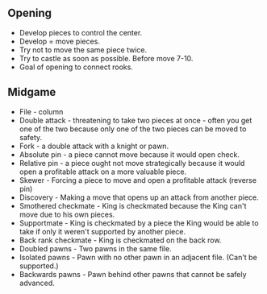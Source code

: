 ## Opening

* Develop pieces to control the center.
* Develop = move pieces.
* Try not to move the same piece twice.
* Try to castle as soon as possible. Before move 7-10.
* Goal of opening to connect rooks.

## Midgame

* File - column
* Double attack - threatening to take two pieces at once - often you get one of the two because only one of the two pieces can be moved to safety.
* Fork - a double attack with a knight or pawn.
* Absolute pin - a piece cannot move because it would open check.
* Relative pin - a piece ought not move strategically because it would open a profitable attack on a more valuable piece.
* Skewer - Forcing a piece to move and open a profitable attack (reverse pin)
* Discovery - Making a move that opens up an attack from another piece.
* Smothered checkmate - King is checkmated because the King can't move due to his own pieces.
* Supportmate - King is checkmated by a piece the King would be able to take if only it weren't supported by another piece.
* Back rank checkmate - King is checkmated on the back row.
* Doubled pawns - Two pawns in the same file.
* Isolated pawns - Pawn with no other pawn in an adjacent file. (Can't be supported.)
* Backwards pawns - Pawn behind other pawns that cannot be safely advanced.
